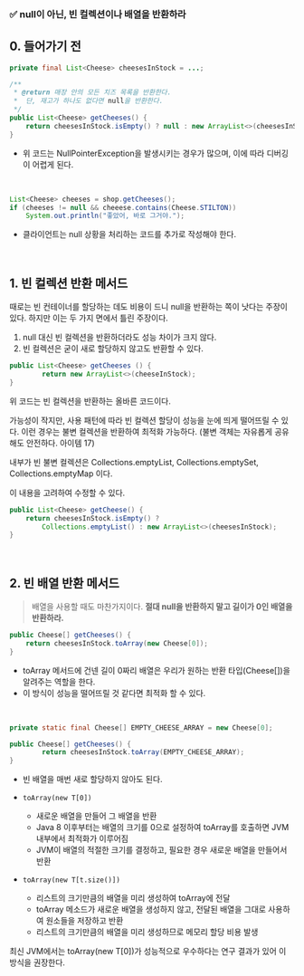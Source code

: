 ### ✅ null이 아닌, 빈 컬렉션이나 배열을 반환하라

## 0. 들어가기 전
```java
private final List<Cheese> cheesesInStock = ...;

/**
 * @return 매장 안의 모든 치즈 목록을 반환한다.
 * 	단, 재고가 하나도 없다면 null을 반환한다.
 */
public List<Cheese> getCheeses() {
	return cheesesInStock.isEmpty() ? null : new ArrayList<>(cheesesInStock);
}
```
- 위 코드는 NullPointerException을 발생시키는 경우가 많으며, 이에 따라 디버깅이 어렵게 된다.  

<br>

```java
List<Cheese> cheeses = shop.getCheeses();
if (cheeses != null && cheeese.contains(Cheese.STILTON))
	System.out.println("좋았어, 바로 그거야.");
```
- 클라이언트는 null 상황을 처리하는 코드를 추가로 작성해야 한다.

<br>

## 1. 빈 컬렉션 반환 메서드
때로는 빈 컨테이너를 할당하는 데도 비용이 드니 null을 반환하는 쪽이 낫다는 주장이 있다. 하지만 이는 두 가지 면에서 틀린 주장이다.

1. null 대신 빈 컬렉션을 반환하더라도 성능 차이가 크지 않다.
2. 빈 컬렉션은 굳이 새로 할당하지 않고도 반환할 수 있다.

```java
public List<Cheese> getCheeses () {
		return new ArrayList<>(cheeseInStock);
}
```

위 코드는 빈 컬렉션을 반환하는 올바른 코드이다.

가능성이 작지만, 사용 패턴에 따라 빈 컬렉션 할당이 성능을 눈에 띄게 떨어뜨릴 수 있다. 이런 경우는 불변 컬렉션을 반환하여 최적화 가능하다. (불변 객체는 자유롭게 공유해도 안전하다. 아이템 17)

내부가 빈 불변 컬렉션은 Collections.emptyList, Collections.emptySet, Collections.emptyMap 이다.

이 내용을 고려하여 수정할 수 있다.

```java
public List<Cheese> getCheese() {
	return cheesesInStock.isEmpty() ? 
    	Collections.emptyList() : new ArrayList<>(cheesesInStock);
}
```

<br>

## 2. 빈 배열 반환 메서드
> 배열을 사용할 때도 마찬가지이다. **절대 null을 반환하지 말고 길이가 0인 배열을 반환하라.**

```java
public Cheese[] getCheeses() {
    return cheesesInStock.toArray(new Cheese[0]);
}
```

- toArray 메서드에 건넨 길이 0짜리 배열은 우리가 원하는 반환 타입(Cheese[])을 알려주는 역할을 한다.
- 이 방식이 성능을 떨어뜨릴 것 같다면 최적화 할 수 있다.

<br>

```java
private static final Cheese[] EMPTY_CHEESE_ARRAY = new Cheese[0];

public Cheese[] getCheeses() {
		return cheesesInStock.toArray(EMPTY_CHEESE_ARRAY);
}
```

- 빈 배열을 매번 새로 할당하지 않아도 된다.


- `toArray(new T[0])`
    - 새로운 배열을 만들어 그 배열을 반환
    - Java 8 이후부터는 배열의 크기를 0으로 설정하여 toArray를 호출하면 JVM 내부에서 최적화가 이루어짐
    - JVM이 배열의 적절한 크기를 결정하고, 필요한 경우 새로운 배열을 만들어서 반환
- `toArray(new T[t.size()])`
    - 리스트의 크기만큼의 배열을 미리 생성하여 toArray에 전달
    - toArray 메소드가 새로운 배열을 생성하지 않고, 전달된 배열을 그대로 사용하여 원소들을 저장하고 반환
    - 리스트의 크기만큼의 배열을 미리 생성하므로 메모리 할당 비용 발생

최신 JVM에서는  toArray(new T[0])가 성능적으로 우수하다는 연구 결과가 있어 이 방식을 권장한다.